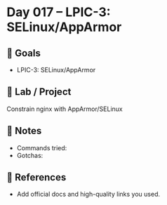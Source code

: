 # Day 017 – LPIC-3: SELinux/AppArmor

## 🎯 Goals
- LPIC-3: SELinux/AppArmor

## 🔧 Lab / Project
Constrain nginx with AppArmor/SELinux

## 📝 Notes
- Commands tried:
- Gotchas:

## 🔎 References
- Add official docs and high-quality links you used.
